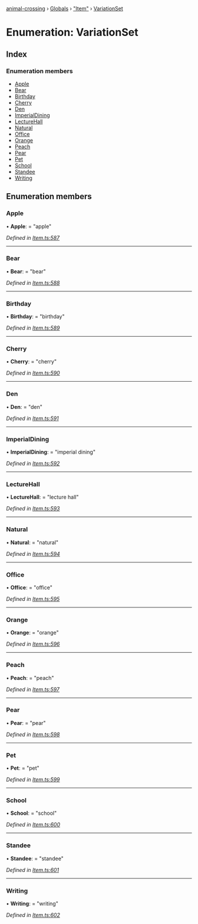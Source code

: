 [animal-crossing](../README.md) › [Globals](../globals.md) › ["Item"](../modules/_item_.md) › [VariationSet](_item_.variationset.md)

# Enumeration: VariationSet

## Index

### Enumeration members

* [Apple](_item_.variationset.md#apple)
* [Bear](_item_.variationset.md#bear)
* [Birthday](_item_.variationset.md#birthday)
* [Cherry](_item_.variationset.md#cherry)
* [Den](_item_.variationset.md#den)
* [ImperialDining](_item_.variationset.md#imperialdining)
* [LectureHall](_item_.variationset.md#lecturehall)
* [Natural](_item_.variationset.md#natural)
* [Office](_item_.variationset.md#office)
* [Orange](_item_.variationset.md#orange)
* [Peach](_item_.variationset.md#peach)
* [Pear](_item_.variationset.md#pear)
* [Pet](_item_.variationset.md#pet)
* [School](_item_.variationset.md#school)
* [Standee](_item_.variationset.md#standee)
* [Writing](_item_.variationset.md#writing)

## Enumeration members

###  Apple

• **Apple**: = "apple"

*Defined in [Item.ts:587](https://github.com/Norviah/animal-crossing/blob/1f4a387/module/types/Item.ts#L587)*

___

###  Bear

• **Bear**: = "bear"

*Defined in [Item.ts:588](https://github.com/Norviah/animal-crossing/blob/1f4a387/module/types/Item.ts#L588)*

___

###  Birthday

• **Birthday**: = "birthday"

*Defined in [Item.ts:589](https://github.com/Norviah/animal-crossing/blob/1f4a387/module/types/Item.ts#L589)*

___

###  Cherry

• **Cherry**: = "cherry"

*Defined in [Item.ts:590](https://github.com/Norviah/animal-crossing/blob/1f4a387/module/types/Item.ts#L590)*

___

###  Den

• **Den**: = "den"

*Defined in [Item.ts:591](https://github.com/Norviah/animal-crossing/blob/1f4a387/module/types/Item.ts#L591)*

___

###  ImperialDining

• **ImperialDining**: = "imperial dining"

*Defined in [Item.ts:592](https://github.com/Norviah/animal-crossing/blob/1f4a387/module/types/Item.ts#L592)*

___

###  LectureHall

• **LectureHall**: = "lecture hall"

*Defined in [Item.ts:593](https://github.com/Norviah/animal-crossing/blob/1f4a387/module/types/Item.ts#L593)*

___

###  Natural

• **Natural**: = "natural"

*Defined in [Item.ts:594](https://github.com/Norviah/animal-crossing/blob/1f4a387/module/types/Item.ts#L594)*

___

###  Office

• **Office**: = "office"

*Defined in [Item.ts:595](https://github.com/Norviah/animal-crossing/blob/1f4a387/module/types/Item.ts#L595)*

___

###  Orange

• **Orange**: = "orange"

*Defined in [Item.ts:596](https://github.com/Norviah/animal-crossing/blob/1f4a387/module/types/Item.ts#L596)*

___

###  Peach

• **Peach**: = "peach"

*Defined in [Item.ts:597](https://github.com/Norviah/animal-crossing/blob/1f4a387/module/types/Item.ts#L597)*

___

###  Pear

• **Pear**: = "pear"

*Defined in [Item.ts:598](https://github.com/Norviah/animal-crossing/blob/1f4a387/module/types/Item.ts#L598)*

___

###  Pet

• **Pet**: = "pet"

*Defined in [Item.ts:599](https://github.com/Norviah/animal-crossing/blob/1f4a387/module/types/Item.ts#L599)*

___

###  School

• **School**: = "school"

*Defined in [Item.ts:600](https://github.com/Norviah/animal-crossing/blob/1f4a387/module/types/Item.ts#L600)*

___

###  Standee

• **Standee**: = "standee"

*Defined in [Item.ts:601](https://github.com/Norviah/animal-crossing/blob/1f4a387/module/types/Item.ts#L601)*

___

###  Writing

• **Writing**: = "writing"

*Defined in [Item.ts:602](https://github.com/Norviah/animal-crossing/blob/1f4a387/module/types/Item.ts#L602)*
